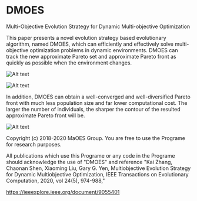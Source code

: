 # DMOES
Multi-Objective Evolution Strategy for Dynamic Multi-objective Optimization

This paper presents a novel evolution strategy based evolutionary algorithm, named DMOES, which can efficiently and effectively solve multi-objective optimization problems in dynamic environments. DMOES can track the new approximate Pareto set and approximate Pareto front as quickly as possible when the environment changes. 

![Alt text](https://github.com/MaOEA/DMOES/blob/master/Images/b.jpg)

![Alt text](https://github.com/MaOEA/DMOES/blob/master/Images/a.jpg)

In addition, DMOES can obtain a well-converged and well-diversified Pareto front with much less population size and far lower computational cost. The larger the number of individuals, the sharper the contour of the resulted approximate Pareto front will be. 

![Alt text](https://github.com/MaOEA/DMOES/blob/master/Images/c.jpg)

Copyright (c) 2018-2020 MaOES Group. You are free to use the Programe for research purposes.

All publications which use this Programe or any code in the Programe should acknowledge the use of "DMOES" and reference "Kai Zhang, Chaonan Shen, Xiaoming Liu, Gary G. Yen, Multiobjective Evolution Strategy for Dynamic Multiobjective Optimization, IEEE Transactions on Evolutionary Computation, 2020, vol 24(5), 974-988,"

https://ieeexplore.ieee.org/document/9055401
